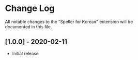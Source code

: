 # Change Log

All notable changes to the "Speller for Korean" extension will be documented in this file.

## [1.0.0] - 2020-02-11
- Initial release

